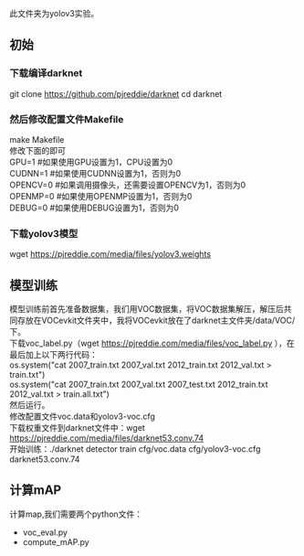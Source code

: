 此文件夹为yolov3实验。
## 初始
### 下载编译darknet
git clone https://github.com/pjreddie/darknet
cd darknet
### 然后修改配置文件Makefile
make Makefile  
修改下面的即可  
GPU=1 #如果使用GPU设置为1，CPU设置为0  
CUDNN=1  #如果使用CUDNN设置为1，否则为0  
OPENCV=0 #如果调用摄像头，还需要设置OPENCV为1，否则为0  
OPENMP=0  #如果使用OPENMP设置为1，否则为0  
DEBUG=0  #如果使用DEBUG设置为1，否则为0  
### 下载yolov3模型
wget https://pjreddie.com/media/files/yolov3.weights
## 模型训练
模型训练前首先准备数据集，我们用VOC数据集，将VOC数据集解压，解压后共同存放在VOCevkit文件夹中，我将VOCevkit放在了darknet主文件夹/data/VOC/下。  
下载voc_label.py（wget https://pjreddie.com/media/files/voc_label.py ），在最后加上以下两行代码：  
os.system("cat 2007_train.txt 2007_val.txt 2012_train.txt 2012_val.txt > train.txt")  
os.system("cat 2007_train.txt 2007_val.txt 2007_test.txt 2012_train.txt 2012_val.txt > train.all.txt")  
然后运行。  
修改配置文件voc.data和yolov3-voc.cfg  
下载权重文件到darknet文件中：wget https://pjreddie.com/media/files/darknet53.conv.74   
开始训练：./darknet detector train cfg/voc.data cfg/yolov3-voc.cfg darknet53.conv.74   
## 计算mAP
计算map,我们需要两个python文件：
* voc_eval.py
* compute_mAP.py

